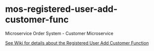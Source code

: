 # mos-registered-user-add-customer-func

Microservice Order System - Customer Microservice

[See Wiki for details about the Registered User Add Customer Function](https://github.com/HammerheadShark666/mos-registered-user-add-customer-func/wiki)
